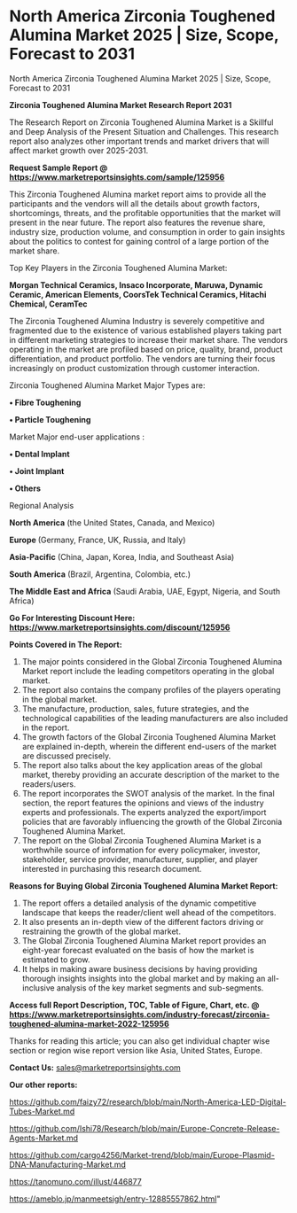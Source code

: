 # North America Zirconia Toughened Alumina Market 2025 | Size, Scope, Forecast to 2031
 North America Zirconia Toughened Alumina Market 2025 | Size, Scope, Forecast to 2031

<strong>Zirconia Toughened Alumina Market Research Report 2031</strong>

The Research Report on Zirconia Toughened Alumina Market is a Skillful and Deep Analysis of the Present Situation and Challenges. This research report also analyzes other important trends and market drivers that will affect market growth over 2025-2031.

<strong>Request Sample Report @ <a href=https://www.marketreportsinsights.com/sample/125956>https://www.marketreportsinsights.com/sample/125956</a></strong>

This Zirconia Toughened Alumina market report aims to provide all the participants and the vendors will all the details about growth factors, shortcomings, threats, and the profitable opportunities that the market will present in the near future. The report also features the revenue share, industry size, production volume, and consumption in order to gain insights about the politics to contest for gaining control of a large portion of the market share.

Top Key Players in the Zirconia Toughened Alumina Market:

<strong>Morgan Technical Ceramics, Insaco Incorporate, Maruwa, Dynamic Ceramic, American Elements, CoorsTek Technical Ceramics, Hitachi Chemical, CeramTec</strong>

The Zirconia Toughened Alumina Industry is severely competitive and fragmented due to the existence of various established players taking part in different marketing strategies to increase their market share. The vendors operating in the market are profiled based on price, quality, brand, product differentiation, and product portfolio. The vendors are turning their focus increasingly on product customization through customer interaction.

Zirconia Toughened Alumina Market Major Types are:

<strong>• Fibre Toughening

• Particle Toughening</strong>

Market Major end-user applications :

<strong>• Dental Implant

• Joint Implant

• Others</strong>

Regional Analysis

</u><strong><b>North America</b></strong> (the United States, Canada, and Mexico)

<strong><b>Europe </b></strong>(Germany, France, UK, Russia, and Italy)

<strong><b>Asia-Pacific</b></strong> (China, Japan, Korea, India, and Southeast Asia)

<strong><b>South America</b></strong> (Brazil, Argentina, Colombia, etc.)

<strong><b>The Middle East and Africa</b></strong> (Saudi Arabia, UAE, Egypt, Nigeria, and South Africa)

<strong>Go For Interesting Discount Here: <a href=https://www.marketreportsinsights.com/discount/125956>https://www.marketreportsinsights.com/discount/125956</a></strong>

<strong>Points Covered in The Report:</strong>
<ol>
  <li>The major points considered in the Global Zirconia Toughened Alumina Market report include the leading competitors operating in the global market.</li>
  <li>The report also contains the company profiles of the players operating in the global market.</li>
  <li>The manufacture, production, sales, future strategies, and the technological capabilities of the leading manufacturers are also included in the report.</li>
  <li>The growth factors of the Global Zirconia Toughened Alumina Market are explained in-depth, wherein the different end-users of the market are discussed precisely.</li>
  <li>The report also talks about the key application areas of the global market, thereby providing an accurate description of the market to the readers/users.</li>
  <li>The report incorporates the SWOT analysis of the market. In the final section, the report features the opinions and views of the industry experts and professionals. The experts analyzed the export/import policies that are favorably influencing the growth of the Global Zirconia Toughened Alumina Market.</li>
  <li>The report on the Global Zirconia Toughened Alumina Market is a worthwhile source of information for every policymaker, investor, stakeholder, service provider, manufacturer, supplier, and player interested in purchasing this research document.</li>
</ol>
<strong>Reasons for Buying Global Zirconia Toughened Alumina Market Report:</strong>

<ol>
  <li>The report offers a detailed analysis of the dynamic competitive landscape that keeps the reader/client well ahead of the competitors.</li>
  <li>It also presents an in-depth view of the different factors driving or restraining the growth of the global market.</li>
  <li>The Global Zirconia Toughened Alumina Market report provides an eight-year forecast evaluated on the basis of how the market is estimated to grow.</li>
  <li>It helps in making aware business decisions by having providing thorough insights insights into the global market and by making an all-inclusive analysis of the key market segments and sub-segments.</li>
</ol>
<strong>Access full Report Description, TOC, Table of Figure, Chart, etc. @ <a href=https://www.marketreportsinsights.com/industry-forecast/zirconia-toughened-alumina-market-2022-125956>https://www.marketreportsinsights.com/industry-forecast/zirconia-toughened-alumina-market-2022-125956</a></strong>


Thanks for reading this article; you can also get individual chapter wise section or region wise report version like Asia, United States, Europe.

<strong>Contact Us:</strong>
sales@marketreportsinsights.com

<strong>Our other reports:</strong>

<a href=https://github.com/faizy72/research/blob/main/North-America-LED-Digital-Tubes-Market.md>https://github.com/faizy72/research/blob/main/North-America-LED-Digital-Tubes-Market.md</a>

<a href=https://github.com/Ishi78/Research/blob/main/Europe-Concrete-Release-Agents-Market.md>https://github.com/Ishi78/Research/blob/main/Europe-Concrete-Release-Agents-Market.md</a>

<a href=https://github.com/cargo4256/Market-trend/blob/main/Europe-Plasmid-DNA-Manufacturing-Market.md>https://github.com/cargo4256/Market-trend/blob/main/Europe-Plasmid-DNA-Manufacturing-Market.md</a>

<a href=https://tanomuno.com/illust/446877>https://tanomuno.com/illust/446877</a>

<a href=https://ameblo.jp/manmeetsigh/entry-12885557862.html>https://ameblo.jp/manmeetsigh/entry-12885557862.html</a>"

